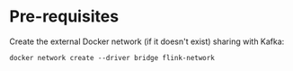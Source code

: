 # Pre-requisites

Create the external Docker network (if it doesn't exist) sharing with Kafka:

```
docker network create --driver bridge flink-network
```
